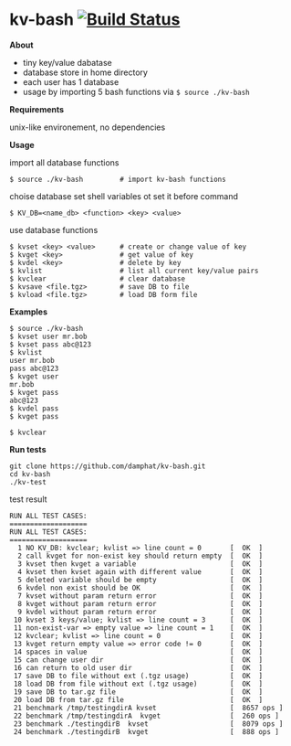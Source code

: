 kv-bash [![Build Status](https://travis-ci.org/damphat/kv-bash.png?branch=master)](https://travis-ci.org/damphat/kv-bash)
=====================
**About**
 - tiny key/value dabatase
 - database store in home directory
 - each user has 1 database
 - usage by importing 5 bash functions via ```$ source ./kv-bash```
 
**Requirements**

unix-like environement, no dependencies

**Usage**

import all database functions

```
$ source ./kv-bash         # import kv-bash functions
```

choise database
set shell variables ot set it before command

```
$ KV_DB=<name_db> <function> <key> <value>
```
  
use database functions

```
$ kvset <key> <value>      # create or change value of key
$ kvget <key>              # get value of key
$ kvdel <key>              # delete by key
$ kvlist                   # list all current key/value pairs
$ kvclear                  # clear database
$ kvsave <file.tgz>        # save DB to file
$ kvload <file.tgz>        # load DB form file
```

**Examples**

``` 
$ source ./kv-bash
$ kvset user mr.bob
$ kvset pass abc@123
$ kvlist
user mr.bob
pass abc@123
$ kvget user
mr.bob
$ kvget pass
abc@123
$ kvdel pass
$ kvget pass

$ kvclear
```

**Run tests**

```
git clone https://github.com/damphat/kv-bash.git
cd kv-bash
./kv-test
```

test result

```
RUN ALL TEST CASES:
===================
RUN ALL TEST CASES:
===================
  1 NO KV_DB: kvclear; kvlist => line count = 0       [  OK  ]
  2 call kvget for non-exist key should return empty  [  OK  ]
  3 kvset then kvget a variable                       [  OK  ]
  4 kvset then kvset again with different value       [  OK  ]
  5 deleted variable should be empty                  [  OK  ]
  6 kvdel non exist should be OK                      [  OK  ]
  7 kvset without param return error                  [  OK  ]
  8 kvget without param return error                  [  OK  ]
  9 kvdel without param return error                  [  OK  ]
 10 kvset 3 keys/value; kvlist => line count = 3      [  OK  ]
 11 non-exist-var => empty value => line count = 1    [  OK  ]
 12 kvclear; kvlist => line count = 0                 [  OK  ]
 13 kvget return empty value => error code != 0       [  OK  ]
 14 spaces in value                                   [  OK  ]
 15 can change user dir                               [  OK  ]
 16 can return to old user dir                        [  OK  ]
 17 save DB to file without ext (.tgz usage)          [  OK  ]
 18 load DB from file without ext (.tgz usage)        [  OK  ]
 19 save DB to tar.gz file                            [  OK  ]
 20 load DB from tar.gz file                          [  OK  ]
 21 benchmark /tmp/testingdirA kvset                  [  8657 ops ]
 22 benchmark /tmp/testingdirA  kvget                 [  260 ops ]
 23 benchmark ./testingdirB  kvset                    [  8079 ops ]
 24 benchmark ./testingdirB  kvget                    [  888 ops ]

```
